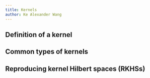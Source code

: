 ```yaml
---
title: Kernels
author: Ke Alexander Wang
---
```


## Definition of a kernel

## Common types of kernels

## Reproducing kernel Hilbert spaces (RKHSs)